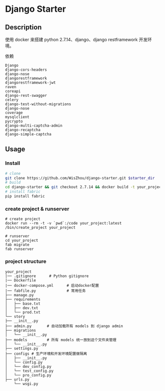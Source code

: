 # Django Starter

## Description
使用 docker 来搭建 python 2.7.14、django、django restframework 开发环境。

依赖
```
Django
django-cors-headers
django-nose
djangorestframework
djangorestframework-jwt
raven
coreapi
django-rest-swagger
celery
django-test-without-migrations
django-nose
coverage
mysqlclient
pycrypto
django-multi-captcha-admin
django-recaptcha
django-simple-captcha
```

## Usage

### Install
``` bash
# clone
git clone https://github.com/WisZhou/django-starter.git $starter_dir
# build
cd django-starter && git checkout 2.7.14 && docker build -t your_project:latest
# install fabric
pip install fabric
```
### create project & runserver
```
# create project
docker run --rm -t -v `pwd`:/code your_project:latest /bin/create_project your_project

# runserver
cd your_project
fab migrate
fab runserver
```

### project structure
```
your_project
|── .gitignore      # Python gitignore
|── Dockerfile
|── docker-compose.yml      # 启动docker配置
|── fabfile.py              # 常用任务
├── manage.py
├── requirements
│   ├── base.txt
│   ├── dev.txt
│   └── prod.txt
└── story
├── __init__.py
├── admin.py       # 自动加载所有 models 到 django admin
├── migrations
│   └── __init__.py
├── models         # 所有 models 统一放到这个文件夹管理
│   └── __init__.py
├── settings.py
├── configs # 生产环境和开发环境配置做隔离
│   ├── __init__.py
│   └── config.py
│   └── dev_config.py
│   └── test_config.py
│   └── pro_config.py
├── urls.py
    └── wsgi.py
```
